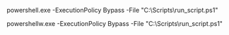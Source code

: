 
powershell.exe -ExecutionPolicy Bypass -File "C:\Scripts\run_script.ps1"

powershellw.exe -ExecutionPolicy Bypass -File "C:\Scripts\run_script.ps1"
